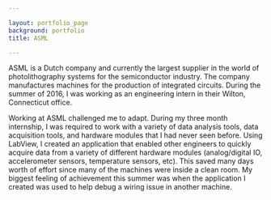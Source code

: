 ```yaml
---

layout: portfolio_page
background: portfolio
title: ASML

---
```


ASML is a Dutch company and currently the largest supplier in the world of photolithography systems for the semiconductor industry. The company manufactures machines for the production of integrated circuits. During the summer of 2016, I was working as an engineering intern in their Wilton, Connecticut office.

Working at ASML challenged me to adapt. During my three month internship, I was required to work with a variety of data analysis tools, data acquisition tools, and hardware modules that I had never seen before. Using LabView, I created an application that enabled other engineers to quickly acquire data from a variety of different hardware modules (analog/digital IO, accelerometer sensors, temperature sensors, etc). This saved many days worth of effort since many of the machines were inside a clean room. My biggest feeling of achievement this summer was when the application I created was used to help debug a wiring issue in another machine.
